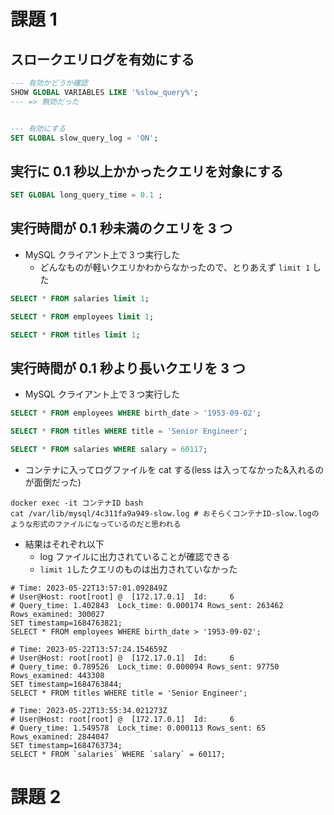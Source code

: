 # 課題 1

## スロークエリログを有効にする

```sql
--- 有効かどうか確認
SHOW GLOBAL VARIABLES LIKE '%slow_query%';
--- => 無効だった


--- 有効にする
SET GLOBAL slow_query_log = 'ON';
```

## 実行に 0.1 秒以上かかったクエリを対象にする

```sql
SET GLOBAL long_query_time = 0.1 ;
```

## 実行時間が 0.1 秒未満のクエリを 3 つ

- MySQL クライアント上で３つ実行した
  - どんなものが軽いクエリかわからなかったので、とりあえず `limit 1` した

```sql
SELECT * FROM salaries limit 1;

SELECT * FROM employees limit 1;

SELECT * FROM titles limit 1;

```

## 実行時間が 0.1 秒より長いクエリを 3 つ

- MySQL クライアント上で３つ実行した

```sql
SELECT * FROM employees WHERE birth_date > '1953-09-02';

SELECT * FROM titles WHERE title = 'Senior Engineer';

SELECT * FROM salaries WHERE salary = 60117;
```

- コンテナに入ってログファイルを cat する(less は入ってなかった&入れるのが面倒だった)

```shell
docker exec -it コンテナID bash
cat /var/lib/mysql/4c311fa9a949-slow.log # おそらくコンテナID-slow.logのような形式のファイルになっているのだと思われる
```

- 結果はそれぞれ以下
  - log ファイルに出力されていることが確認できる
  - `limit 1`したクエリのものは出力されていなかった

```shell
# Time: 2023-05-22T13:57:01.092849Z
# User@Host: root[root] @  [172.17.0.1]  Id:     6
# Query_time: 1.402843  Lock_time: 0.000174 Rows_sent: 263462  Rows_examined: 300027
SET timestamp=1684763821;
SELECT * FROM employees WHERE birth_date > '1953-09-02';

# Time: 2023-05-22T13:57:24.154659Z
# User@Host: root[root] @  [172.17.0.1]  Id:     6
# Query_time: 0.789526  Lock_time: 0.000094 Rows_sent: 97750  Rows_examined: 443308
SET timestamp=1684763844;
SELECT * FROM titles WHERE title = 'Senior Engineer';

# Time: 2023-05-22T13:55:34.021273Z
# User@Host: root[root] @  [172.17.0.1]  Id:     6
# Query_time: 1.549578  Lock_time: 0.000113 Rows_sent: 65  Rows_examined: 2844047
SET timestamp=1684763734;
SELECT * FROM `salaries` WHERE `salary` = 60117;
```

# 課題 2
